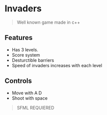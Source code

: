 # Invaders
> Well known game made in c++ 
## Features
- Has 3 levels.
- Score system
- Desturctible barriers
- Speed of invaders increases with each level
## Controls
- Move with A D 
- Shoot with space  
> SFML REQUIERED

